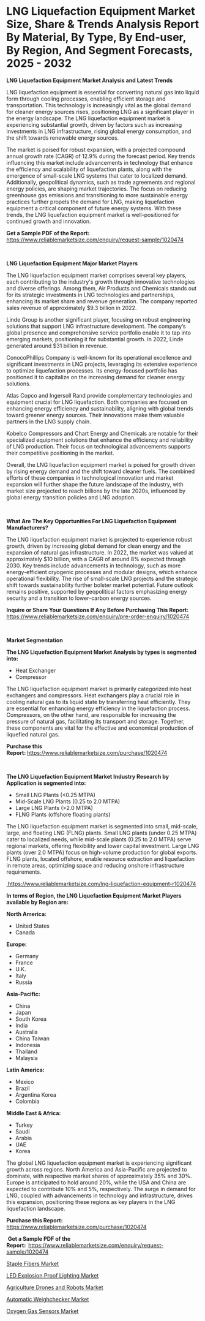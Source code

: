 <p><h1>LNG Liquefaction Equipment Market Size, Share & Trends Analysis Report By Material, By Type, By End-user, By Region, And Segment Forecasts, 2025 - 2032</h1></p><p><strong>LNG Liquefaction Equipment Market Analysis and Latest Trends</strong></p>
<p><p>LNG liquefaction equipment is essential for converting natural gas into liquid form through cooling processes, enabling efficient storage and transportation. This technology is increasingly vital as the global demand for cleaner energy sources rises, positioning LNG as a significant player in the energy landscape. The LNG liquefaction equipment market is experiencing substantial growth, driven by factors such as increasing investments in LNG infrastructure, rising global energy consumption, and the shift towards renewable energy sources. </p><p>The market is poised for robust expansion, with a projected compound annual growth rate (CAGR) of 12.9% during the forecast period. Key trends influencing this market include advancements in technology that enhance the efficiency and scalability of liquefaction plants, along with the emergence of small-scale LNG systems that cater to localized demand. Additionally, geopolitical dynamics, such as trade agreements and regional energy policies, are shaping market trajectories. The focus on reducing greenhouse gas emissions and transitioning to more sustainable energy practices further propels the demand for LNG, making liquefaction equipment a critical component of future energy systems. With these trends, the LNG liquefaction equipment market is well-positioned for continued growth and innovation.</p></p>
<p><strong>Get a Sample PDF of the Report:&nbsp;</strong> <a href="https://www.reliablemarketsize.com/enquiry/request-sample/1020474?utm_campaign=2113&utm_medium=2&utm_source=Github&utm_content=ia&utm_term=21032025&utm_id=lng-liquefaction-equipment">https://www.reliablemarketsize.com/enquiry/request-sample/1020474</a></p>
<p>&nbsp;</p>
<p><strong>LNG Liquefaction Equipment Major Market Players</strong></p>
<p><p>The LNG liquefaction equipment market comprises several key players, each contributing to the industry's growth through innovative technologies and diverse offerings. Among them, Air Products and Chemicals stands out for its strategic investments in LNG technologies and partnerships, enhancing its market share and revenue generation. The company reported sales revenue of approximately $9.3 billion in 2022.</p><p>Linde Group is another significant player, focusing on robust engineering solutions that support LNG infrastructure development. The company’s global presence and comprehensive service portfolio enable it to tap into emerging markets, positioning it for substantial growth. In 2022, Linde generated around $31 billion in revenue.</p><p>ConocoPhillips Company is well-known for its operational excellence and significant investments in LNG projects, leveraging its extensive experience to optimize liquefaction processes. Its energy-focused portfolio has positioned it to capitalize on the increasing demand for cleaner energy solutions.</p><p>Atlas Copco and Ingersoll Rand provide complementary technologies and equipment crucial for LNG liquefaction. Both companies are focused on enhancing energy efficiency and sustainability, aligning with global trends toward greener energy sources. Their innovations make them valuable partners in the LNG supply chain.</p><p>Kobelco Compressors and Chart Energy and Chemicals are notable for their specialized equipment solutions that enhance the efficiency and reliability of LNG production. Their focus on technological advancements supports their competitive positioning in the market.</p><p>Overall, the LNG liquefaction equipment market is poised for growth driven by rising energy demand and the shift toward cleaner fuels. The combined efforts of these companies in technological innovation and market expansion will further shape the future landscape of the industry, with market size projected to reach billions by the late 2020s, influenced by global energy transition policies and LNG adoption.</p></p>
<p>&nbsp;</p>
<p><strong>What Are The Key Opportunities For LNG Liquefaction Equipment Manufacturers?</strong></p>
<p><p>The LNG liquefaction equipment market is projected to experience robust growth, driven by increasing global demand for clean energy and the expansion of natural gas infrastructure. In 2022, the market was valued at approximately $10 billion, with a CAGR of around 8% expected through 2030. Key trends include advancements in technology, such as more energy-efficient cryogenic processes and modular designs, which enhance operational flexibility. The rise of small-scale LNG projects and the strategic shift towards sustainability further bolster market potential. Future outlook remains positive, supported by geopolitical factors emphasizing energy security and a transition to lower-carbon energy sources.</p></p>
<p><strong>Inquire or Share Your Questions If Any Before Purchasing This Report:</strong> <a href="https://www.reliablemarketsize.com/enquiry/pre-order-enquiry/1020474?utm_campaign=2113&utm_medium=2&utm_source=Github&utm_content=ia&utm_term=21032025&utm_id=lng-liquefaction-equipment">https://www.reliablemarketsize.com/enquiry/pre-order-enquiry/1020474</a></p>
<p>&nbsp;</p>
<p><strong>Market Segmentation</strong></p>
<p><strong>The LNG Liquefaction Equipment Market Analysis by types is segmented into:</strong></p>
<p><ul><li>Heat Exchanger</li><li>Compressor</li></ul></p>
<p><p>The LNG liquefaction equipment market is primarily categorized into heat exchangers and compressors. Heat exchangers play a crucial role in cooling natural gas to its liquid state by transferring heat efficiently. They are essential for enhancing energy efficiency in the liquefaction process. Compressors, on the other hand, are responsible for increasing the pressure of natural gas, facilitating its transport and storage. Together, these components are vital for the effective and economical production of liquefied natural gas.</p></p>
<p><strong>Purchase this Report:&nbsp;</strong><a href="https://www.reliablemarketsize.com/purchase/1020474?utm_campaign=2113&utm_medium=2&utm_source=Github&utm_content=ia&utm_term=21032025&utm_id=lng-liquefaction-equipment">https://www.reliablemarketsize.com/purchase/1020474</a></p>
<p>&nbsp;</p>
<p><strong>The LNG Liquefaction Equipment Market Industry Research by Application is segmented into:</strong></p>
<p><ul><li>Small LNG Plants (<0.25 MTPA)</li><li>Mid-Scale LNG Plants (0.25 to 2.0 MTPA)</li><li>Large LNG Plants (>2.0 MTPA)</li><li>FLNG Plants (offshore floating plants)</li></ul></p>
<p><p>The LNG liquefaction equipment market is segmented into small, mid-scale, large, and floating LNG (FLNG) plants. Small LNG plants (under 0.25 MTPA) cater to localized needs, while mid-scale plants (0.25 to 2.0 MTPA) serve regional markets, offering flexibility and lower capital investment. Large LNG plants (over 2.0 MTPA) focus on high-volume production for global exports. FLNG plants, located offshore, enable resource extraction and liquefaction in remote areas, optimizing space and reducing onshore infrastructure requirements.</p></p>
<p><a href="https://www.reliablemarketsize.com/lng-liquefaction-equipment-r1020474?utm_campaign=2113&utm_medium=2&utm_source=Github&utm_content=ia&utm_term=21032025&utm_id=lng-liquefaction-equipment">&nbsp;https://www.reliablemarketsize.com/lng-liquefaction-equipment-r1020474</a></p>
<p><strong>In terms of Region, the LNG Liquefaction Equipment Market Players available by Region are:</strong></p>
<p>
    <p> <strong> North America: </strong>
        <ul>
            <li>United States</li>
            <li>Canada</li>
        </ul>
        </p> 
    <p> <strong> Europe: </strong>
        <ul>
            <li>Germany</li>
            <li>France</li>
            <li>U.K.</li>
            <li>Italy</li>
            <li>Russia</li>
        </ul>
        </p> 
    <p> <strong> Asia-Pacific: </strong>
        <ul>
            <li>China</li>
            <li>Japan</li>
            <li>South Korea</li>
            <li>India</li>
            <li>Australia</li>
            <li>China Taiwan</li>
            <li>Indonesia</li>
            <li>Thailand</li>
            <li>Malaysia</li>
        </ul>
        </p> 
    <p> <strong> Latin America: </strong>
        <ul>
            <li>Mexico</li>
            <li>Brazil</li>
            <li>Argentina Korea</li>
            <li>Colombia</li>
        </ul>
        </p> 
    <p> <strong> Middle East & Africa: </strong>
        <ul>
            <li>Turkey</li>
            <li>Saudi</li>
            <li>Arabia</li>
            <li>UAE</li>
            <li>Korea</li>
        </ul>
    </p>
    </p>
<p><p>The global LNG liquefaction equipment market is experiencing significant growth across regions. North America and Asia-Pacific are projected to dominate, with respective market shares of approximately 35% and 30%. Europe is anticipated to hold around 20%, while the USA and China are expected to contribute 10% and 5%, respectively. The surge in demand for LNG, coupled with advancements in technology and infrastructure, drives this expansion, positioning these regions as key players in the LNG liquefaction landscape.</p></p>
<p><strong>Purchase this Report: </strong><a href="https://www.reliablemarketsize.com/purchase/1020474?utm_campaign=2113&utm_medium=2&utm_source=Github&utm_content=ia&utm_term=21032025&utm_id=lng-liquefaction-equipment">https://www.reliablemarketsize.com/purchase/1020474</a></p>
<p>&nbsp;<strong>Get a Sample PDF of the Report:&nbsp;&nbsp;</strong><a href="https://www.reliablemarketsize.com/enquiry/request-sample/1020474?utm_campaign=2113&utm_medium=2&utm_source=Github&utm_content=ia&utm_term=21032025&utm_id=lng-liquefaction-equipment">https://www.reliablemarketsize.com/enquiry/request-sample/1020474</a></p>
<p><strong></strong></p>
<p><p><a href="https://github.com/keolalelekr8/Market-Research-Report-List-1/blob/main/staple-fibers-market.md?utm_campaign=2113&utm_medium=2&utm_source=Github&utm_content=ia&utm_term=21032025&utm_id=lng-liquefaction-equipment">Staple Fibers Market</a></p><p><a href="https://github.com/gackesaizaze/Market-Research-Report-List-1/blob/main/led-explosion-proof-lighting-market.md?utm_campaign=2113&utm_medium=2&utm_source=Github&utm_content=ia&utm_term=21032025&utm_id=lng-liquefaction-equipment">LED Explosion Proof Lighting Market</a></p><p><a href="https://github.com/izetajhazuga/Market-Research-Report-List-1/blob/main/agriculture-drones-and-robots-market.md?utm_campaign=2113&utm_medium=2&utm_source=Github&utm_content=ia&utm_term=21032025&utm_id=lng-liquefaction-equipment">Agriculture Drones and Robots Market</a></p><p><a href="https://github.com/anejaryaan8m/Market-Research-Report-List-1/blob/main/automatic-weighchecker-market.md?utm_campaign=2113&utm_medium=2&utm_source=Github&utm_content=ia&utm_term=21032025&utm_id=lng-liquefaction-equipment">Automatic Weighchecker Market</a></p><p><a href="https://github.com/neilycalanww/Market-Research-Report-List-1/blob/main/oxygen-gas-sensors-market.md?utm_campaign=2113&utm_medium=2&utm_source=Github&utm_content=ia&utm_term=21032025&utm_id=lng-liquefaction-equipment">Oxygen Gas Sensors Market</a></p></p>